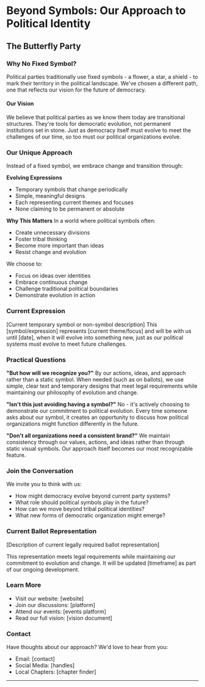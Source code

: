 # Beyond Symbols: Our Approach to Political Identity
## The Butterfly Party

### Why No Fixed Symbol?

Political parties traditionally use fixed symbols - a flower, a star, a shield - to mark their territory in the political landscape. We've chosen a different path, one that reflects our vision for the future of democracy.

#### Our Vision
We believe that political parties as we know them today are transitional structures. They're tools for democratic evolution, not permanent institutions set in stone. Just as democracy itself must evolve to meet the challenges of our time, so too must our political organizations evolve.

### Our Unique Approach

Instead of a fixed symbol, we embrace change and transition through:

**Evolving Expressions**
- Temporary symbols that change periodically
- Simple, meaningful designs
- Each representing current themes and focuses
- None claiming to be permanent or absolute

**Why This Matters**
In a world where political symbols often:
- Create unnecessary divisions
- Foster tribal thinking
- Become more important than ideas
- Resist change and evolution

We choose to:
- Focus on ideas over identities
- Embrace continuous change
- Challenge traditional political boundaries
- Demonstrate evolution in action

### Current Expression
[Current temporary symbol or non-symbol description]
This [symbol/expression] represents [current theme/focus] and will be with us until [date], when it will evolve into something new, just as our political systems must evolve to meet future challenges.

### Practical Questions

**"But how will we recognize you?"**
By our actions, ideas, and approach rather than a static symbol. When needed (such as on ballots), we use simple, clear text and temporary designs that meet legal requirements while maintaining our philosophy of evolution and change.

**"Isn't this just avoiding having a symbol?"**
No - it's actively choosing to demonstrate our commitment to political evolution. Every time someone asks about our symbol, it creates an opportunity to discuss how political organizations might function differently in the future.

**"Don't all organizations need a consistent brand?"**
We maintain consistency through our values, actions, and ideas rather than through static visual symbols. Our approach itself becomes our most recognizable feature.

### Join the Conversation

We invite you to think with us:
- How might democracy evolve beyond current party systems?
- What role should political symbols play in the future?
- How can we move beyond tribal political identities?
- What new forms of democratic organization might emerge?

### Current Ballot Representation
[Description of current legally required ballot representation]

This representation meets legal requirements while maintaining our commitment to evolution and change. It will be updated [timeframe] as part of our ongoing development.

### Learn More

- Visit our website: [website]
- Join our discussions: [platform]
- Attend our events: [events platform]
- Read our full vision: [vision document]

### Contact

Have thoughts about our approach? We'd love to hear from you:
- Email: [contact]
- Social Media: [handles]
- Local Chapters: [chapter finder]

---

